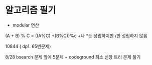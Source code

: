 # 알고리즘 필기

* modular 연산

(A + B) % C = ((A%C) +(B%C))%c
+나 *는 성립하지만 /만 성립하지 않음

10844 ( dp1. 65번문제)

8/28 bsearch 문제 앞에 5문제 + codeground 최소 신장 트리 문제 풀기
